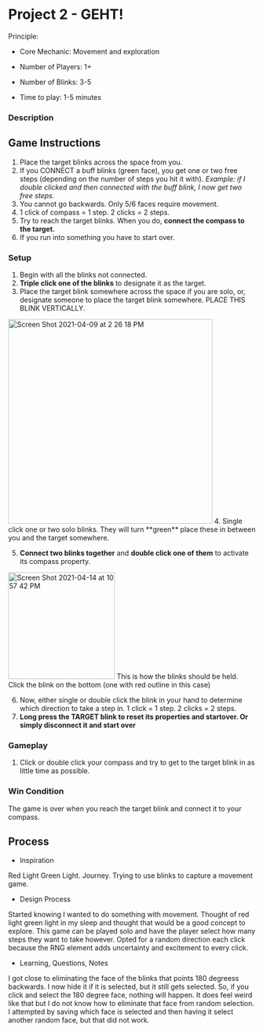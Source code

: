 # Project 2 - GEHT!

Principle: 
- Core Mechanic: Movement and exploration

- Number of Players: 1+
- Number of Blinks: 3-5
- Time to play: 1-5 minutes

### Description

## Game Instructions
1. Place the target blinks across the space from you. 
2. If you CONNECT a buff blinks (green face), you get one or two free steps (depending on the number of steps you hit it with). _Example: if I double clicked and then connected with the buff blink, I now get two free steps._
3. You cannot go backwards. Only 5/6 faces require movement. 
4. 1 click of compass = 1 step. 2 clicks = 2 steps. 
5. Try to reach the target blinks. When you do, **connect the compass to the target.**
6. If you run into something you have to start over. 

### Setup
1. Begin with all the blinks not connected.
2. **Triple click one of the blinks** to designate it as the target. 
3. Place the target blink somewhere across the space if you are solo, or, designate someone to place the target blink somewhere. PLACE THIS BLINK VERTICALLY. 
<img width="416" alt="Screen Shot 2021-04-09 at 2 26 18 PM" src="https://user-images.githubusercontent.com/78987969/114224818-919e6b80-993f-11eb-9cd4-9e531515d6b3.png">
4. Single click one or two solo blinks. They will turn **green** place these in between you and the target somewhere. 

5. **Connect two blinks together** and **double click one of them** to activate its compass property. 
<img width="217" alt="Screen Shot 2021-04-14 at 10 57 42 PM" src="https://user-images.githubusercontent.com/78987969/114807689-db8ab580-9d74-11eb-9f98-39797e9ffa36.png">
This is how the blinks should be held. Click the blink on the bottom (one with red outline in this case)

6. Now, either single or double click the blink in your hand to determine which direction to take a step in. 1 click = 1 step. 2 clicks = 2 steps. 
7. **Long press the TARGET blink to reset its properties and startover. Or simply disconnect it and start over**

### Gameplay
1. Click or double click your compass and try to get to the target blink in as little time as possible. 

### Win Condition
The game is over when you reach the target blink and connect it to your compass. 

## Process
- Inspiration

Red Light Green Light. Journey. Trying to use blinks to capture a movement game. 

- Design Process

Started knowing I wanted to do something with movement. Thought of red light green light in my sleep and thought that would be a good concept to explore. This game can be played solo and have the player select how many steps they want to take however. 
Opted for a random direction each click because the RNG element adds uncertainty and excitement to every click. 

- Learning, Questions, Notes

I got close to eliminating the face of the blinks that points 180 degreess backwards. I now hide it if it is selected, but it still gets selected. So, if you click and select the 180 degree face, nothing will happen. It does feel weird like that but I do not know how to eliminate that face from random selection. I attempted by saving which face is selected and then having it select another random face, but that did not work. 
